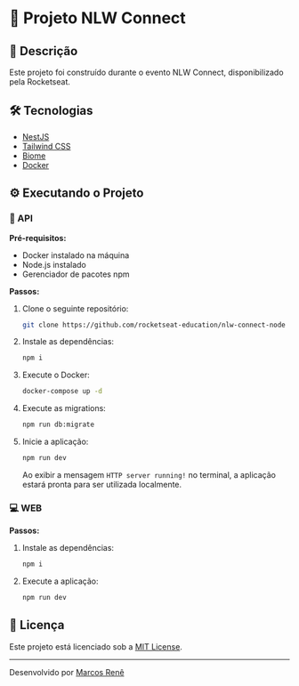 # 🚀 Projeto NLW Connect

## 📖 Descrição
Este projeto foi construído durante o evento NLW Connect, disponibilizado pela Rocketseat.

## 🛠 Tecnologias
- [NestJS](https://nestjs.com/)
- [Tailwind CSS](https://tailwindcss.com/)
- [Biome](https://biomejs.dev/)
- [Docker](https://www.docker.com/)

## ⚙️ Executando o Projeto

### 🔌 API

**Pré-requisitos:**
- Docker instalado na máquina
- Node.js instalado
- Gerenciador de pacotes npm

**Passos:**
1. Clone o seguinte repositório:
   ```bash
   git clone https://github.com/rocketseat-education/nlw-connect-node
   ```
2. Instale as dependências:
   ```bash
   npm i
   ```
3. Execute o Docker:
   ```bash
   docker-compose up -d
   ```
4. Execute as migrations:
   ```bash
   npm run db:migrate
   ```
5. Inicie a aplicação:
   ```bash
   npm run dev
   ```
   Ao exibir a mensagem `HTTP server running!` no terminal, a aplicação estará pronta para ser utilizada localmente.

### 💻 WEB

**Passos:**
1. Instale as dependências:
   ```bash
   npm i
   ```
2. Execute a aplicação:
   ```bash
   npm run dev
   ```

## 📜 Licença
Este projeto está licenciado sob a [MIT License](LICENSE).

---

Desenvolvido por [Marcos Renê](https://github.com/MarcosRene)


